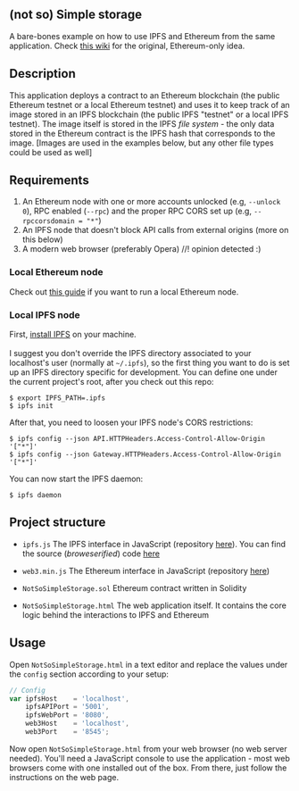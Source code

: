 (not so) Simple storage
-----------------------

A bare-bones example on how to use IPFS and Ethereum from the same application. 
Check [this wiki](https://github.com/ledgerlabs/ethereum-getting-started/wiki/Anatomy-of-a-Contract) 
for the original, Ethereum-only idea.

## Description

This application deploys a contract to an Ethereum blockchain (the public Ethereum 
testnet or a local Ethereum testnet) and uses it to keep track of an image stored 
in an IPFS blockchain (the public IPFS "testnet" or a local IPFS testnet). The image 
itself is stored in the IPFS *file system* - the only data stored in the Ethereum 
contract is the IPFS hash that corresponds to the image. [Images are used in the 
examples below, but any other file types could be used as well]

## Requirements

1. An Ethereum node with one or more accounts unlocked (e.g, `--unlock 0`), RPC 
enabled (`--rpc`) and the proper RPC CORS set up (e.g, `--rpccorsdomain = "*"`)
2. An IPFS node that doesn't block API calls from external origins (more on this 
below)
3. A modern web browser (preferably Opera) //! opinion detected :)

### Local Ethereum node

Check out [this guide](https://github.com/ledgerlabs/ethereum-getting-started/wiki/local-node) 
if you want to run a local Ethereum node.

### Local IPFS node

First, [install IPFS](https://ipfs.io/docs/install/) on your machine.
<br /><br />
I suggest you don't override the IPFS directory associated to your localhost's user 
(normally at `~/.ipfs`), so the first thing you want to do is set up an IPFS directory 
specific for development. You can define one under the current project's root, after 
you check out this repo:

```SHELL
$ export IPFS_PATH=.ipfs
$ ipfs init
```

After that, you need to loosen your IPFS node's CORS restrictions:

```SHELL
$ ipfs config --json API.HTTPHeaders.Access-Control-Allow-Origin '["*"]'
$ ipfs config --json Gateway.HTTPHeaders.Access-Control-Allow-Origin '["*"]'
```

You can now start the IPFS daemon:

`$ ipfs daemon`

## Project structure

* `ipfs.js`
  The IPFS interface in JavaScript (repository [here](https://github.com/ipfs/js-ipfs-api)).
  You can find the source (*broweserified*) code [here](https://unpkg.com/ipfs-api@4.0.0/dist/index.js)

* `web3.min.js`
  The Ethereum interface in JavaScript (repository [here](https://github.com/ethereum/web3.js))

* `NotSoSimpleStorage.sol`
  Ethereum contract written in Solidity

* `NotSoSimpleStorage.html`
  The web application itself. It contains the core logic behind the interactions 
  to IPFS and Ethereum

## Usage

Open `NotSoSimpleStorage.html` in a text editor and replace the values under the 
`config` section according to your setup:

```JAVASCRIPT
// Config
var ipfsHost    = 'localhost',
    ipfsAPIPort = '5001',
    ipfsWebPort = '8080',
    web3Host    = 'localhost',
    web3Port    = '8545';
```

Now open `NotSoSimpleStorage.html` from your web browser (no web server needed). 
You'll need a JavaScript console to use the application - most web browsers come 
with one installed out of the box. From there, just follow the instructions on the 
web page.

